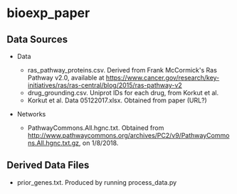 # bioexp_paper

## Data Sources

* Data
  * ras_pathway_proteins.csv. Derived from Frank McCormick's Ras Pathway v2.0,
    available at
    https://www.cancer.gov/research/key-initiatives/ras/ras-central/blog/2015/ras-pathway-v2
  * drug_grounding.csv. Uniprot IDs for each drug, from Korkut et al.
  * Korkut et al. Data 05122017.xlsx. Obtained from paper (URL?)

* Networks
  * PathwayCommons.All.hgnc.txt. Obtained from
    http://www.pathwaycommons.org/archives/PC2/v9/PathwayCommons.All.hgnc.txt.gz,
    on 1/8/2018.

## Derived Data Files

* prior_genes.txt. Produced by running process_data.py

